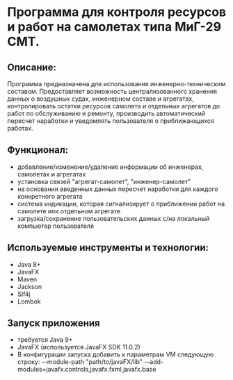 # Программа для контроля ресурсов и работ на самолетах типа МиГ-29 СМТ.
## Описание:
Программа предназначена для использования инженерно-техническим составом.
Предоставляет возможность централизованного хранения данных о воздушных судах, инженерном составе и агрегатах,
контролировать остатки ресурсов самолета и отдельных агрегатов до работ по обслуживанию и ремонту,
производить автоматический пересчет наработки и уведомлять пользователя о приближающихся работах.
## Функционал:
* добавление/изменение/удаление информации об инженерах, самолетах и агрегатах
* установка связей "агрегат-самолет", "инженер-самолет"
* на основании введенных данных пересчет наработки для каждого конкретного агрегата
* система индикации, которая сигнализирует о приближении работ на самолете или отдельном агрегате
* загрузка/сохранение пользовательских данных с/на локальный компьютер пользователя
## Используемые инструменты и технологии:
* Java 8+
* JavaFX
* Maven
* Jackson
* Slf4j
* Lombok
## Запуск приложения
* требуется Java 9+
* JavaFX (используется JavaFX SDK 11.0.2)
* В конфигурации запуска добавить к параметрам VM следующую строку: --module-path "path/to/javaFX/lib" --add-modules=javafx.controls,javafx.fxml,javafx.base

